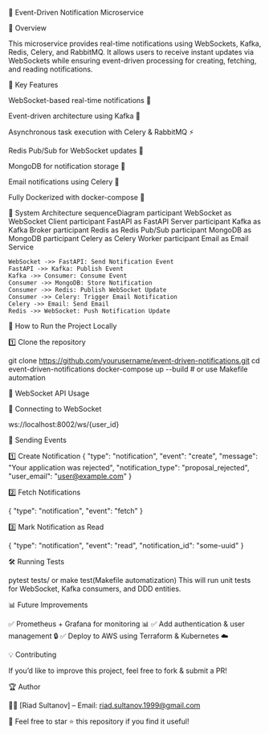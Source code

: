 📡 Event-Driven Notification Microservice

🚀 Overview

This microservice provides real-time notifications using WebSockets, Kafka, Redis, Celery, and RabbitMQ.
It allows users to receive instant updates via WebSockets while ensuring event-driven processing for creating, fetching, and reading notifications.

🌟 Key Features

WebSocket-based real-time notifications 📡

Event-driven architecture using Kafka 🎯

Asynchronous task execution with Celery & RabbitMQ ⚡

Redis Pub/Sub for WebSocket updates 🚀

MongoDB for notification storage 📂

Email notifications using Celery 📧

Fully Dockerized with docker-compose 🐳

🎯 System Architecture
sequenceDiagram
    participant WebSocket as WebSocket Client
    participant FastAPI as FastAPI Server
    participant Kafka as Kafka Broker
    participant Redis as Redis Pub/Sub
    participant MongoDB as MongoDB
    participant Celery as Celery Worker
    participant Email as Email Service

    WebSocket ->> FastAPI: Send Notification Event
    FastAPI ->> Kafka: Publish Event
    Kafka ->> Consumer: Consume Event
    Consumer ->> MongoDB: Store Notification
    Consumer ->> Redis: Publish WebSocket Update
    Consumer ->> Celery: Trigger Email Notification
    Celery ->> Email: Send Email
    Redis ->> WebSocket: Push Notification Update


🚀 How to Run the Project Locally

1️⃣ Clone the repository

git clone https://github.com/yourusername/event-driven-notifications.git
cd event-driven-notifications
docker-compose up --build  # or use Makefile automation

📡 WebSocket API Usage

🔌 Connecting to WebSocket

ws://localhost:8002/ws/{user_id}

📩 Sending Events

1️⃣ Create Notification
{
  "type": "notification",
  "event": "create",
  "message": "Your application was rejected",
  "notification_type": "proposal_rejected",
  "user_email": "user@example.com"
}

2️⃣ Fetch Notifications

{
  "type": "notification",
  "event": "fetch"
}


3️⃣ Mark Notification as Read

{
  "type": "notification",
  "event": "read",
  "notification_id": "some-uuid"
}

🛠 Running Tests

pytest tests/ or make test(Makefile automatization)
This will run unit tests for WebSocket, Kafka consumers, and DDD entities.

📊 Future Improvements

✅ Prometheus + Grafana for monitoring 📊
✅ Add authentication & user management 🔒
✅ Deploy to AWS using Terraform & Kubernetes ☁️

💡 Contributing

If you’d like to improve this project, feel free to fork & submit a PR!

🏆 Author

👨‍💻 [Riad Sultanov] – Email: riad.sultanov.1999@gmail.com

🚀 Feel free to star ⭐ this repository if you find it useful!
